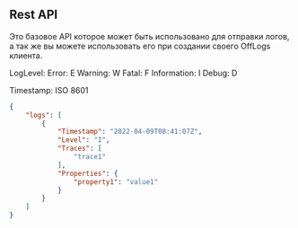 ﻿## Rest API

Это базовое API которое может быть использовано для отправки логов,
а так же вы можете использовать его при создании своего OffLogs клиента.

LogLevel:
Error: E
Warning: W
Fatal: F
Information: I
Debug: D

Timestamp: ISO 8601



```json
{
    "logs": [
        {
            "Timestamp": "2022-04-09T08:41:07Z",
            "Level": "I",
            "Traces": [
                "trace1"
            ],
            "Properties": {
                "property1": "value1"
            }
        }
    ]
}
```
